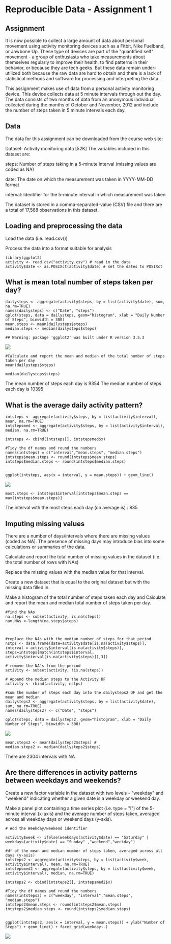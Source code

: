 Reproducible Data - Assignment 1
================================

Assignment
----------

It is now possible to collect a large amount of data about personal
movement using activity monitoring devices such as a Fitbit, Nike
Fuelband, or Jawbone Up. These type of devices are part of the
"quantified self" movement - a group of enthusiasts who take
measurements about themselves regularly to improve their health, to find
patterns in their behavior, or because they are tech geeks. But these
data remain under-utilized both because the raw data are hard to obtain
and there is a lack of statistical methods and software for processing
and interpreting the data.

This assignment makes use of data from a personal activity monitoring
device. This device collects data at 5 minute intervals through out the
day. The data consists of two months of data from an anonymous
individual collected during the months of October and November, 2012 and
include the number of steps taken in 5 minute intervals each day.

Data
----

The data for this assignment can be downloaded from the course web site:

Dataset: Activity monitoring data \[52K\] The variables included in this
dataset are:

steps: Number of steps taking in a 5-minute interval (missing values are
coded as NA)

date: The date on which the measurement was taken in YYYY-MM-DD format

interval: Identifier for the 5-minute interval in which measurement was
taken

The dataset is stored in a comma-separated-value (CSV) file and there
are a total of 17,568 observations in this dataset.

Loading and preprocessing the data
----------------------------------

Load the data (i.e. read.csv())

Process the data into a format suitable for analysis

    library(ggplot2)
    activity <- read.csv("activity.csv") # read in the data
    activity$date <- as.POSIXct(activity$date) # set the dates to POSIXct

What is mean total number of steps taken per day?
-------------------------------------------------

    dailysteps <- aggregate(activity$steps, by = list(activity$date), sum, na.rm=TRUE) 
    names(dailysteps) <- c("Date", "steps")
    qplot(steps, data = dailysteps, geom="histogram", xlab = "Daily Number of Steps", binwidth = 300)
    mean.steps <- mean(dailysteps$steps) 
    median.steps <- median(dailysteps$steps)

    ## Warning: package 'ggplot2' was built under R version 3.5.3

![](Week2Project_files/figure-markdown_strict/unnamed-chunk-1-1.png)

    #Calculate and report the mean and median of the total number of steps taken per day
    mean(dailysteps$steps)

    median(dailysteps$steps)

The mean number of steps each day is 9354 The median number of steps
each day is 10395

What is the average daily activity pattern?
-------------------------------------------

    intsteps <- aggregate(activity$steps, by = list(activity$interval), mean, na.rm=TRUE)
    intstepsmed <- aggregate(activity$steps, by = list(activity$interval), median, na.rm=TRUE)

    intsteps <- cbind(intsteps[], intstepsmed$x)

    #Tidy the df names and round the numbers
    names(intsteps) = c("interval","mean.steps", "median.steps")
    intsteps$mean.steps <- round(intsteps$mean.steps)
    intsteps$median.steps <- round(intsteps$median.steps)


    ggplot(intsteps, aes(x = interval, y = mean.steps)) + geom_line()

![](Week2Project_files/figure-markdown_strict/unnamed-chunk-3-1.png)

    most.steps <- intsteps$interval[intsteps$mean.steps == max(intsteps$mean.steps)]

The interval with the most steps each day (on average is) : 835

Imputing missing values
-----------------------

There are a number of days/intervals where there are missing values
(coded as NA). The presence of missing days may introduce bias into some
calculations or summaries of the data.

Calculate and report the total number of missing values in the dataset
(i.e. the total number of rows with NAs)

Replace the missing values with the median value for that interval.

Create a new dataset that is equal to the original dataset but with the
missing data filled in.

Make a histogram of the total number of steps taken each day and
Calculate and report the mean and median total number of steps taken per
day.

    #find the NAs
    na.steps <- subset(activity, is.na(steps))
    num.NAs <-length(na.steps$steps)



    #replace the NAs with the median number of steps for that period
    nstps <- data.frame(date=activity$date[is.na(activity$steps)], interval = activity$interval[is.na(activity$steps)], steps=intsteps[match(intsteps$interval, activity$interval[is.na(activity$steps)]),3])

    # remove the NA's from the period
    activity <- subset(activity, !is.na(steps))

    # Append the median steps to the Activity DF
    activity <- rbind(activity, nstps)

    #sum the number of steps each day into the dailysteps2 DF and get the mean and median 
    dailysteps2 <- aggregate(activity$steps, by = list(activity$date), sum, na.rm=TRUE)
    names(dailysteps2) <- c("Date", "steps")

    qplot(steps, data = dailysteps2, geom="histogram", xlab = "Daily Number of Steps", binwidth = 300)

![](Week2Project_files/figure-markdown_strict/unnamed-chunk-5-1.png)

    mean.steps2 <- mean(dailysteps2$steps) # 
    median.steps2 <- median(dailysteps2$steps)

There are 2304 intervals with NA

Are there differences in activity patterns between weekdays and weekends?
-------------------------------------------------------------------------

Create a new factor variable in the dataset with two levels - "weekday"
and "weekend" indicating whether a given date is a weekday or weekend
day.

Make a panel plot containing a time series plot (i.e. type = "l") of the
5-minute interval (x-axis) and the average number of steps taken,
averaged across all weekday days or weekend days (y-axis).

    # Add the Weekday/weekend identifier

    activity$week <- ifelse(weekdays(activity$date) == "Saturday" | weekdays(activity$date) == "Sunday" ,"weekend","weekday")

    #df of the mean and median number of steps taken, averaged across all days (y-axis)
    intsteps2 <- aggregate(activity$steps, by = list(activity$week, activity$interval), mean, na.rm=TRUE)
    intstepsmed2 <- aggregate(activity$steps, by = list(activity$week, activity$interval), median, na.rm=TRUE)

    intsteps2 <- cbind(intsteps2[], intstepsmed2$x)

    #Tidy the df names and round the numbers
    names(intsteps2) = c("weekday", "interval","mean.steps", "median.steps")
    intsteps2$mean.steps <- round(intsteps2$mean.steps)
    intsteps2$median.steps <- round(intsteps2$median.steps)


    ggplot(intsteps2, aes(x = interval, y = mean.steps)) + ylab("Number of Steps") + geom_line() + facet_grid(weekday~.)

![](Week2Project_files/figure-markdown_strict/unnamed-chunk-7-1.png)
